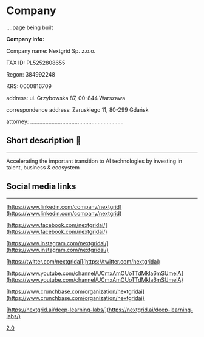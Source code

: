 # Company

....page being built 

**Company info:** 

Company name: Nextgrid Sp. z.o.o. 

TAX ID: PL5252808655

Regon: 384992248

KRS: 0000816709

address: ul. Grzybowska 87, 00-844 Warszawa

correspondence address: Zaruskiego 11, 80-299 Gdańsk

attorney: …………………………………………………….

## Short description 🎯

---

Accelerating the important transition to
AI technologies by investing in talent, business & ecosystem

## Social media links

---

[https://www.linkedin.com/company/nextgrid](https://www.linkedin.com/company/nextgrid) 

[https://www.facebook.com/nextgridai/](https://www.facebook.com/nextgridai/)

[https://www.instagram.com/nextgridai/](https://www.instagram.com/nextgridai/)

[https://twitter.com/nextgridai](https://twitter.com/nextgridai) 

[https://www.youtube.com/channel/UCmxAmOUoTTdMkla6mSUmeiA](https://www.youtube.com/channel/UCmxAmOUoTTdMkla6mSUmeiA)

[https://www.crunchbase.com/organization/nextgridai](https://www.crunchbase.com/organization/nextgridai)

[https://nextgrid.ai/deep-learning-labs/](https://nextgrid.ai/deep-learning-labs/)

[2.0](Company%20a55af07ede57471ba7678b63ecfba41c/2%200%209bbc73dc73b74b4f99b41d72635c9ea1.md)